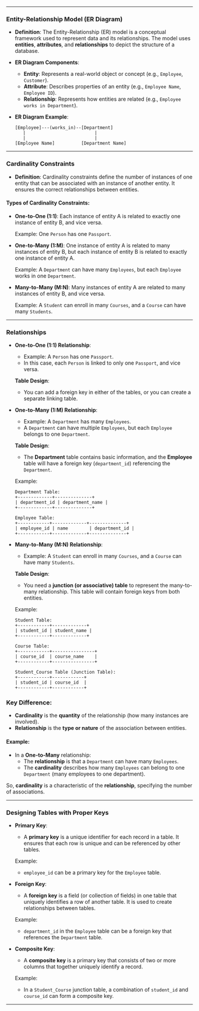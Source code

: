 
---
### **Entity-Relationship Model (ER Diagram)**

- **Definition**: The Entity-Relationship (ER) model is a conceptual framework used to represent data and its relationships. The model uses **entities**, **attributes**, and **relationships** to depict the structure of a database.
    
- **ER Diagram Components**:
    
    - **Entity**: Represents a real-world object or concept (e.g., `Employee`, `Customer`).
    - **Attribute**: Describes properties of an entity (e.g., `Employee Name`, `Employee ID`).
    - **Relationship**: Represents how entities are related (e.g., `Employee works in Department`).
- **ER Diagram Example**:

    ```
    [Employee]---(works_in)--[Department]
       |                          |
       |                          |
    [Employee Name]          [Department Name]
    ```


---

### **Cardinality Constraints**

- **Definition**: Cardinality constraints define the number of instances of one entity that can be associated with an instance of another entity. It ensures the correct relationships between entities.

#### **Types of Cardinality Constraints**:

- **One-to-One (1:1)**: Each instance of entity A is related to exactly one instance of entity B, and vice versa.
    
    Example: One `Person` has one `Passport`.
    
- **One-to-Many (1:M)**: One instance of entity A is related to many instances of entity B, but each instance of entity B is related to exactly one instance of entity A.
    
    Example: A `Department` can have many `Employees`, but each `Employee` works in one `Department`.
    
- **Many-to-Many (M:N)**: Many instances of entity A are related to many instances of entity B, and vice versa.
    
    Example: A `Student` can enroll in many `Courses`, and a `Course` can have many `Students`.
    

---

### **Relationships**

- **One-to-One (1:1) Relationship**:
    
    - Example: A `Person` has one `Passport`.
    - In this case, each `Person` is linked to only one `Passport`, and vice versa.
    
    **Table Design**:
    
    - You can add a foreign key in either of the tables, or you can create a separate linking table.
- **One-to-Many (1:M) Relationship**:
    
    - Example: A `Department` has many `Employees`.
    - A `Department` can have multiple `Employees`, but each `Employee` belongs to one `Department`.
    
    **Table Design**:
    
    - The **Department** table contains basic information, and the **Employee** table will have a foreign key (`department_id`) referencing the `Department`.
    
    Example:
    
    ```
    Department Table:
    +-------------+--------------+
    | department_id | department_name |
    +-------------+--------------+
    
    Employee Table:
    +------------+-------------+--------------+
    | employee_id | name        | department_id |
    +------------+-------------+--------------+
    ```
    
- **Many-to-Many (M:N) Relationship**:
    
    - Example: A `Student` can enroll in many `Courses`, and a `Course` can have many `Students`.
    
    **Table Design**:
    
    - You need a **junction (or associative) table** to represent the many-to-many relationship. This table will contain foreign keys from both entities.
    
    Example:
    
    ```
    Student Table:
    +------------+-------------+
    | student_id | student_name |
    +------------+-------------+
    
    Course Table:
    +------------+----------------+
    | course_id  | course_name    |
    +------------+----------------+
    
    Student_Course Table (Junction Table):
    +------------+------------+
    | student_id | course_id  |
    +------------+------------+
    ```
    

### **Key Difference**:

- **Cardinality** is the **quantity** of the relationship (how many instances are involved).
- **Relationship** is the **type or nature** of the association between entities.

#### Example:

- In a **One-to-Many** relationship:
    - The **relationship** is that a `Department` can have many `Employees`.
    - The **cardinality** describes how many `Employees` can belong to one `Department` (many employees to one department).

So, **cardinality** is a characteristic of the **relationship**, specifying the number of associations.

---

### **Designing Tables with Proper Keys**

- **Primary Key**:
    
    - A **primary key** is a unique identifier for each record in a table. It ensures that each row is unique and can be referenced by other tables.
    
    Example:
    
    - `employee_id` can be a primary key for the `Employee` table.
- **Foreign Key**:
    
    - A **foreign key** is a field (or collection of fields) in one table that uniquely identifies a row of another table. It is used to create relationships between tables.
    
    Example:
    
    - `department_id` in the `Employee` table can be a foreign key that references the `Department` table.
- **Composite Key**:
    
    - A **composite key** is a primary key that consists of two or more columns that together uniquely identify a record.
    
    Example:
    
    - In a `Student_Course` junction table, a combination of `student_id` and `course_id` can form a composite key.

---


